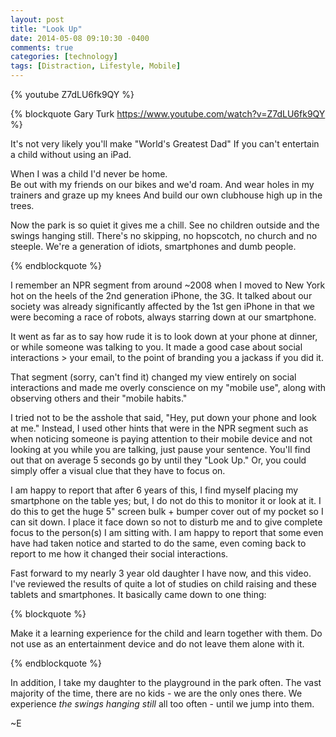 ```yaml
---
layout: post
title: "Look Up"
date: 2014-05-08 09:10:30 -0400
comments: true
categories: [technology]
tags: [Distraction, Lifestyle, Mobile]
---
```


{% youtube Z7dLU6fk9QY %}

{% blockquote Gary Turk https://www.youtube.com/watch?v=Z7dLU6fk9QY %}

It's not very likely you'll make "World's Greatest Dad"
If you can't entertain a child without using an iPad.

When I was a child I'd never be home.  
Be out with my friends on our bikes and we'd roam.
And wear holes in my trainers and graze up my knees
And build our own clubhouse high up in the trees.

Now the park is so quiet it gives me a chill.
See no children outside and the swings hanging still.
There's no skipping, no hopscotch, no church and no steeple.
We're a generation of idiots, smartphones and dumb people.

{% endblockquote %}

I remember an NPR segment from around ~2008 when I moved to New York hot on the heels of the 2nd generation iPhone, the 3G.  It talked about our society was already significantly affected by the 1st gen iPhone in that we were becoming a race of robots, always starring down at our smartphone.

It went as far as to say how rude it is to look down at your phone at dinner, or while someone was talking to you.  It made a good case about social interactions > your email, to the point of branding you a jackass if you did it.

That segment (sorry, can't find it) changed my view entirely on social interactions and made me overly conscience on my "mobile use", along with observing others and their "mobile habits."  

I tried not to be the asshole that said, "Hey, put down your phone and look at me."  Instead, I used other hints that were in the NPR segment such as when noticing someone is paying attention to their mobile device and not looking at you while you are talking, just pause your sentence.  You'll find out that on average 5 seconds go by until they "Look Up." Or, you could simply offer a visual clue that they have to focus on.

I am happy to report that after 6 years of this, I find myself placing my smartphone on the table yes; but, I do not do this to monitor it or look at it.  I do this to get the huge 5" screen bulk + bumper cover out of my pocket so I can sit down.  I place it face down so not to disturb me and to give complete focus to the person(s) I am sitting with.  I am happy to report that some even have had taken notice and started to do the same, even coming back to report to me how it changed their social interactions.  

Fast forward to my nearly 3 year old daughter I have now, and this video.  I've reviewed the results of quite a lot of studies on child raising and these tablets and smartphones.  It basically came down to one thing: 

{% blockquote %}

Make it a learning experience for the child and learn together with them.  Do not use as an entertainment device and do not leave them alone with it.

{% endblockquote %}

In addition, I take my daughter to the playground in the park often.  The vast majority of the time, there are no kids - we are the only ones there.  We experience *the swings hanging still* all too often - until we jump into them.

~E



